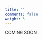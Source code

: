 ```yaml
---
title: ""
comments: false
weight: 3
---
```


<div class="hx:flex hx:items-center hx:justify-center hx:h-[60vh]">
  <p class="hx-text-center hx-text-4xl hx-font-bold hx-tracking-tight hx-text-slate-900 dark:hx-text-slate-100">
    COMING SOON
  </p>
</div>
